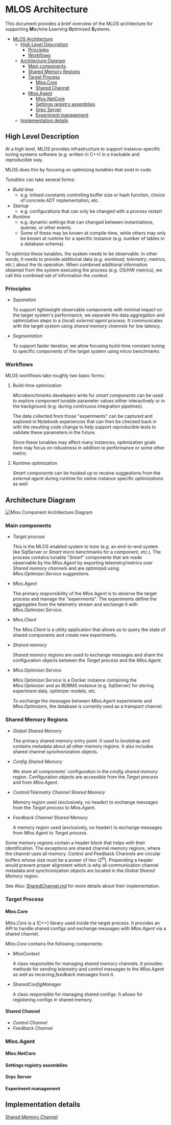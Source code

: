 # MLOS Architecture

This document provides a brief overview of the MLOS architecture for supporting **M**achine **L**earning **O**ptimized **S**ystems.

- [MLOS Architecture](#mlos-architecture)
  - [High Level Description](#high-level-description)
    - [Principles](#principles)
    - [Workflows](#workflows)
  - [Architecture Diagram](#architecture-diagram)
    - [Main components](#main-components)
    - [Shared Memory Regions](#shared-memory-regions)
    - [Target Process](#target-process)
      - [Mlos.Core](#mloscore)
      - [Shared Channel](#shared-channel)
    - [Mlos.Agent](#mlosagent)
      - [Mlos.NetCore](#mlosnetcore)
      - [Settings registry assemblies](#settings-registry-assemblies)
      - [Grpc Server](#grpc-server)
      - [Experiment management](#experiment-management)
  - [Implementation details](#implementation-details)

## High Level Description

At a high level, MLOS provides infrastructure to support instance-specific tuning systems software (e.g. written in C++) in a trackable and reproducible way.

MLOS does this by focusing on optimizing *tunables* that exist in code.

*Tunables* can take several forms:

- *Build time*
  - e.g. inlined constants controlling buffer size or hash function, choice of concrete ADT implementation, etc.
- *Startup*
  - e.g. configurations that can only be changed with a process restart
- *Runtime*
  - e.g. dynamic settings that can changed between instantiations, queries, or other events.
  - Some of these may be known at compile-time, while others may only be known at runtime for a specific instance (e.g. number of tables in a database schema).

To optimize these tunables, the system needs to be observable.
In other words, it needs to provide additional data (e.g. *workload*, *telemetry*, *metrics*, etc.) about the its operation.
When combined additional information obtained from the system executing the process (e.g. OS/HW metrics), we call this combined set of information the *context*.

### Principles

- *Separation*

  To support lightweight observable components with minimal impact on the target system's performance, we separate the data aggregation and optimization steps to a (local) *external agent* process.
  It communicates with the target system using *shared memory channels* for low latency.

- *Segmentation*

  To support faster iteration, we allow focusing build-time constant tuning to specific components of the target system using micro benchmarks.

### Workflows

MLOS workflows take roughly two basic forms:

1. Build-time optimization

    *Microbenchmarks* develepers write for *smart components* can be used to explore component tunable parameter values either interactively or in the background (e.g. during continuous integration pipelines).

    The data collected from those "experiments" can be captured and explored in Notebook experiences that can then be checked back in with the resulting code change to help support reproducible tests to validate these parameters in the future.

    Since these tunables may affect many instances, optimization goals here may focus on robustness in addition to performance or some other metric.

2. Runtime optimization

    *Smart components* can be hooked up to receive suggestions from the *external agent* during runtime for online instance specific optimizations as well.

## Architecture Diagram

![Mlos Component Architecture Diagram](./images/MlosArchitecture.svg)

### Main components

- *Target process*

  This is the MLOS enabled system to tune (e.g. an end-to-end system like SqlServer or *Smart* micro benchmarks for a component, etc.).
  The process contains tunable "*Smart*" components that are made observable by the *Mlos.Agent* by exporting telemetry/metrics over *Shared memory channels* and are optimized using *Mlos.Optimizer.Service* suggestions.

- *Mlos.Agent*

  The primary responsibility of the *Mlos.Agent* is to observe the target process and manage the "experiments".
  The experiments define the aggregates from the telemetry stream and exchange it with *Mlos.Optimizer.Service*.

- *Mlos.Client*

  The *Mlos.Client* is a utility application that allows us to query the state of shared components and create new experiments.

- *Shared memory*

  *Shared memory* regions are used to exchange messages and share the configuration objects between the *Target process* and the *Mlos.Agent*.

- *Mlos.Optimizer.Service*

  *Mlos.Optimizer.Service* is a Docker instance containing the *Mlos.Optimizer* and an RDBMS instance (e.g. SqlServer) for storing experiment data, optimizer models, etc.

  To exchange the messages between *Mlos.Agent* experiments and *Mlos.Optimizers*, the database is currently used as a transport channel.

### Shared Memory Regions

- *Global Shared Memory*

  The primary shared memory entry point.
  It used to bootstrap and contains metadata about all other memory regions.
  It also includes shared channel synchronization objects.

- *Config Shared Memory*

  We store all components' configuration in the *config shared memory* region.
  Configuration objects are accessible from the *Target process* and from *Mlos.Agent*.

- *Control/Telemetry Channel Shared Memory*

  Memory region used (exclusively, no header) to exchange messages from the *Target process* to *Mlos.Agent*.

- *Feedback Channel Shared Memory*

  A memory region used (exclusively, no header) to exchange messages from *Mlos.Agent* to *Target process*.

Some memory regions contain a header block that helps with their identification.
The exceptions are shared channel memory regions, where the channel uses all memory.
Control and Feedback Channels are circular buffers whose size must be a power of two (2<sup><em>N</em></sup>).
Prepending a header would prevent proper alignment which is why all communication channel metadata and synchronization objects are located in the _Global Shared Memory_ region.

See Also: [SharedChannel.md](../source/Mlos.Core/doc/SharedChannel.md) for more details about their implementation.

### Target Process

#### Mlos.Core

*Mlos.Core* is a (C++) library used inside the target process.
It provides an API to handle shared configs and exchange messages with *Mlos.Agent* via a shared channel.

*Mlos.Core* contains the following components:

- *MlosContext*

  A class responsible for managing shared memory channels.
  It provides methods for sending *telemetry* and *control* messages to the *Mlos.Agent* as well as receiving *feedback* messages from it.

- *SharedConfigManager*

  A class responsible for managing shared configs.
  It allows for registering configs in shared memory.

#### Shared Channel

- *Control Channel*
- *Feedback Channel*

### Mlos.Agent

#### Mlos.NetCore

#### Settings registry assemblies

#### Grpc Server

#### Experiment management

## Implementation details

[Shared Memory Channel](../source/Mlos.Core/doc/SharedChannel.md)
